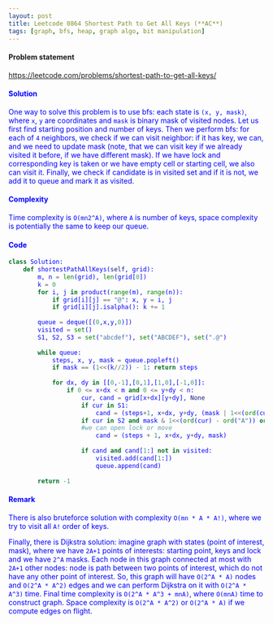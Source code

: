 ```yaml
---
layout: post
title: Leetcode 0864 Shortest Path to Get All Keys (**AC**)
tags: [graph, bfs, heap, graph algo, bit manipulation]
---
```


#### Problem statement

<a href="https://leetcode.com/problems/shortest-path-to-get-all-keys/"> <font color = blue>https://leetcode.com/problems/shortest-path-to-get-all-keys/

#### Solution
One way to solve this problem is to use bfs: each state is `(x, y, mask)`, where `x`, `y` are coordinates and `mask` is binary mask of visited nodes. Let us first find starting position and number of keys. Then we perform bfs: for each of `4` neighbors, we check if we can visit neighbor: if it has key, we can, and we need to update mask (note, that we can visit key if we already visited it before, if we have different mask). If we have lock and corresponding key is taken or we have empty cell or starting cell, we also can visit it. Finally, we check if candidate is in visited set and if it is not, we add it to queue and mark it as visited.

#### Complexity
Time complexity is `O(mn2^A)`, where `A` is number of keys, space complexity is potentially the same to keep our queue.

#### Code
```python
class Solution:
    def shortestPathAllKeys(self, grid):
        m, n = len(grid), len(grid[0])
        k = 0
        for i, j in product(range(m), range(n)):
            if grid[i][j] == "@": x, y = i, j
            if grid[i][j].isalpha(): k += 1
        
        queue = deque([(0,x,y,0)])
        visited = set()
        S1, S2, S3 = set("abcdef"), set("ABCDEF"), set(".@")
        
        while queue:
            steps, x, y, mask = queue.popleft()
            if mask == (1<<(k//2)) - 1: return steps
            
            for dx, dy in [[0,-1],[0,1],[1,0],[-1,0]]:
                if 0 <= x+dx < m and 0 <= y+dy < n:
                    cur, cand = grid[x+dx][y+dy], None
                    if cur in S1:
                        cand = (steps+1, x+dx, y+dy, (mask | 1<<(ord(cur)-97))) #update mask
                    if cur in S2 and mask & 1<<(ord(cur) - ord("A")) or cur in S3: 
                    #we can open lock or move
                        cand = (steps + 1, x+dx, y+dy, mask)
                        
                    if cand and cand[1:] not in visited:
                        visited.add(cand[1:])
                        queue.append(cand)
                            
        return -1
```

#### Remark
There is also bruteforce solution with complexity `O(mn * A * A!)`, where we try to visit all `A!` order of keys.

Finally, there is Dijkstra solution: imagine graph with states (point of interest, mask), where we have `2A+1` points of interests: starting point, keys and lock and we have `2^A` masks. Each node in this graph connected at most with `2A+1` other nodes: node is path between two points of interest, which do not have any other point of interest. So, this graph will have `O(2^A * A)` nodes and `O(2^A * A^2)` edges and we can perform Dijkstra on it with `O(2^A * A^3)` time. Final time complexity is `O(2^A * A^3 + mnA)`, where `O(mnA)` time to construct graph. Space complexity is `O(2^A * A^2)` or `O(2^A * A)` if we compute edges on flight.
